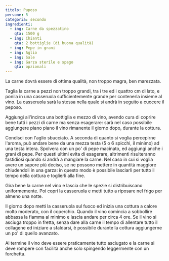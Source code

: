 ```yaml
---
titolo: Puposo
persone: 5
categoria: secondo
ingredienti:
  - ing: Carne da spezzatino
    qta: 1500 g
  - ing: Chianti
    qta: 2 bottiglie (di buona qualità)
  - ing: Pepe in grani
  - ing: Aglio
  - ing: Sale
  - ing: Garza sterile e spago
    qta: opzionali
---
```


La carne dovrà essere di ottima qualità, non troppo magra, ben marezzata.

Taglia la carne a pezzi non troppo grandi, tra i tre ed i quattro cm di lato, e
ponila in una casseruola sufficientemente grande per contenerla insieme al
vino. La casseruola sarà la stessa nella quale si andrà in seguito a cuocere il
peposo.

Aggiungi all'incirca una bottiglia e mezzo di vino, avendo cura di coprire bene
tutti i pezzi di carne ma senza esagerare: sarà nel caso possibile aggiungere
piano piano il vino rimanente il giorno dopo, durante la cottura.

Condisci con l'aglio sbucciato. A seconda di quanto si voglia percepirne
l'aroma, può andare bene da una mezza testa (5 o 6 spicchi, il minimo) ad una
testa intera. Spolvera con un po' di pepe macinato, ed aggiungi anche i grani
di pepe. Per questi ultimi evita di esagerare, altrimenti risulteranno
fastidiosi quando si andrà a mangiare la carne. Nel caso in cui si voglia avere
un sapore più deciso, se ne possono mettere in quantità maggiore chiudendoli in
una garza: in questo modo è possibile lasciarli per tutto il tempo della
cottura e toglierli alla fine.

Gira bene la carne nel vino e lascia che le spezie si distribuiscano
uniformemente. Poi copri la casseruola e metti tutto a riposare nel frigo per
almeno una notte.

Il giorno dopo metti la casseruola sul fuoco ed inizia una cottura a calore
molto moderato, con il coperchio. Quando il vino comincia a sobbollire abbassa
la fiamma al minimo e lascia andare per circa 4 ore. Se il vino si asciuga
troppo in fretta, senza dare alla carne il tempo di allentare tutto il
collagene ed iniziare a sfaldarsi, è possibile durante la cottura aggiungerne
un po' di quello avanzato.

Al termine il vino deve essere praticamente tutto asciugato e la carne si deve
rompere con facilità anche solo spingendo leggermente con un forchetta.
